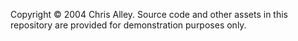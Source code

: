 Copyright © 2004 Chris Alley. Source code and other assets in this repository are provided for demonstration purposes only.